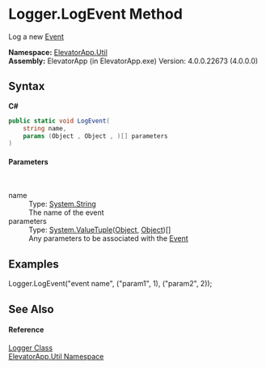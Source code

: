 # Logger.LogEvent Method 
 

Log a new <a href="T_ElevatorApp_Util_Event">Event</a>

**Namespace:**&nbsp;<a href="N_ElevatorApp_Util">ElevatorApp.Util</a><br />**Assembly:**&nbsp;ElevatorApp (in ElevatorApp.exe) Version: 4.0.0.22673 (4.0.0.0)

## Syntax

**C#**<br />
``` C#
public static void LogEvent(
	string name,
	params (Object , Object , )[] parameters
)
```


#### Parameters
&nbsp;<dl><dt>name</dt><dd>Type: <a href="http://msdn2.microsoft.com/en-us/library/s1wwdcbf" target="_blank">System.String</a><br />The name of the event</dd><dt>parameters</dt><dd>Type: <a href="http://msdn2.microsoft.com/en-us/library/mt744804" target="_blank">System.ValueTuple</a>(<a href="http://msdn2.microsoft.com/en-us/library/e5kfa45b" target="_blank">Object</a>, <a href="http://msdn2.microsoft.com/en-us/library/e5kfa45b" target="_blank">Object</a>)[]<br />Any parameters to be associated with the <a href="T_ElevatorApp_Util_Event">Event</a></dd></dl>

## Examples
Logger.LogEvent("event name", ("param1", 1), ("param2", 2));

## See Also


#### Reference
<a href="T_ElevatorApp_Util_Logger">Logger Class</a><br /><a href="N_ElevatorApp_Util">ElevatorApp.Util Namespace</a><br />